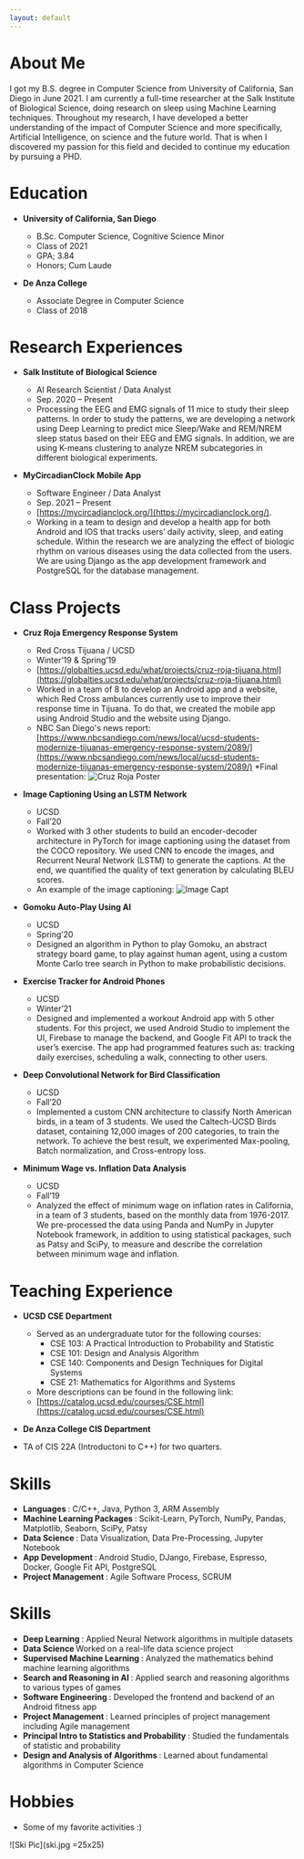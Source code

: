 ```yaml
---
layout: default
---
```


# About Me

I got my B.S. degree in Computer Science from University of California, San Diego in June 2021. I am currently a full-time researcher at the Salk Institute of Biological Science, doing research on sleep using Machine Learning techniques. Throughout my research, I have developed a better understanding of the impact of Computer Science and more specifically, Artificial Intelligence, on science and the future world. That is when I discovered my passion for this field and decided to continue my education by pursuing a PHD. 


# Education

* <b> University of California, San Diego </b>
  * B.Sc. Computer Science, Cognitive Science Minor
  * Class of 2021
  * GPA; 3.84
  * Honors; Cum Laude

* <b> De Anza College </b> 
  * Associate Degree in Computer Science
  * Class of 2018


# Research Experiences

* <b> Salk Institute of Biological Science </b>
  * AI Research Scientist / Data Analyst
  * Sep. 2020 – Present	        
  * Processing the EEG and EMG signals of 11 mice to study their sleep patterns. In order to study the patterns, we are developing a network using Deep Learning to predict mice Sleep/Wake and REM/NREM sleep status based on their EEG and EMG signals. In addition, we are using K-means clustering to analyze NREM subcategories in different biological experiments. 

* <b> MyCircadianClock Mobile App </b>
  * Software Engineer / Data Analyst
  * Sep. 2021 – Present
  * [https://mycircadianclock.org/](https://mycircadianclock.org/).
  * Working in a team to design and develop a health app for both Android and IOS that tracks users’ daily activity, sleep, and eating schedule. Within the research we are analyzing the effect of biologic rhythm on various diseases using the data collected from the users. We are using Django as the app development framework and PostgreSQL for the database management.


# Class Projects

* <b> Cruz Roja Emergency Response System </b>
  * Red Cross Tijuana / UCSD
  * Winter’19 & Spring’19
  * [https://globalties.ucsd.edu/what/projects/cruz-roja-tijuana.html](https://globalties.ucsd.edu/what/projects/cruz-roja-tijuana.html)
  * Worked in a team of 8 to develop an Android app and a website, which Red Cross ambulances currently use to improve their response time in Tijuana. To do that, we created the mobile app using Android Studio and the website using Django.
  * NBC San Diego's news report: [https://www.nbcsandiego.com/news/local/ucsd-students-modernize-tijuanas-emergency-response-system/2089/](https://www.nbcsandiego.com/news/local/ucsd-students-modernize-tijuanas-emergency-response-system/2089/) 
  *Final presentation:
![Cruz Roja Poster](cruz_roja_poster.png)

* <b> Image Captioning Using an LSTM Network </b>
  * UCSD
  * Fall’20
  * Worked with 3 other students to build an encoder-decoder architecture in PyTorch for image captioning using the dataset from the COCO repository. We used CNN to encode the images, and Recurrent Neural Network (LSTM) to generate the captions. At the end, we quantified the quality of text generation by calculating BLEU scores.
  * An example of the image captioning: 
![Image Capt](image_capt.png)


* <b>Gomoku Auto-Play Using AI </b>
  * UCSD
  * Spring’20
  * Designed an algorithm in Python to play Gomoku, an abstract strategy board game, to play against human agent, using a custom Monte Carlo tree search in Python to make probabilistic decisions. 

* <b> Exercise Tracker for Android Phones </b>
  * UCSD
  * Winter’21
  * Designed and implemented a workout Android app with 5 other students. For this project, we used Android Studio to implement the UI, Firebase to manage the backend, and Google Fit API to track the user’s exercise. The app had programmed features such as: tracking daily exercises, scheduling a walk, connecting to other users.

* <b> Deep Convolutional Network for Bird Classification </b>
  * UCSD
  * Fall’20
  * Implemented a custom CNN architecture to classify North American birds, in a team of 3 students. We used the Caltech-UCSD Birds dataset, containing 12,000 images of 200 categories, to train the network. To achieve the best result, we experimented Max-pooling, Batch normalization, and Cross-entropy loss. 

* <b> Minimum Wage vs. Inflation Data Analysis </b>
  * UCSD	                
  * Fall’19
  * Analyzed the effect of minimum wage on inflation rates in California, in a team of 3 students, based on the monthly data from 1976-2017. We pre-processed the data using Panda and NumPy in Jupyter Notebook framework, in addition to using statistical packages, such as Patsy and SciPy, to measure and describe the correlation between minimum wage and inflation.  


# Teaching Experience

* <b> UCSD CSE Department </b>
  * Served as an undergraduate tutor for the following courses:
    * CSE 103: A Practical Introduction to Probability and Statistic
    * CSE 101: Design and Analysis Algorithm
    * CSE 140: Components and Design Techniques for Digital Systems
    * CSE 21: Mathematics for Algorithms and Systems
  * More descriptions can be found in the following link: 
  * [https://catalog.ucsd.edu/courses/CSE.html](https://catalog.ucsd.edu/courses/CSE.html)

 * <b> De Anza College CIS Department </b>
  * TA of CIS 22A (Introductoni to C++) for two quarters.  


# Skills
* <b> Languages </b>: C/C++, Java, Python 3, ARM Assembly
* <b> Machine Learning Packages </b>: Scikit-Learn, PyTorch, NumPy, Pandas, Matplotlib, Seaborn, SciPy, Patsy
* <b> Data Science </b>: Data Visualization, Data Pre-Processing, Jupyter Notebook
* <b> App Development </b>: Android Studio, DJango, Firebase, Espresso, Docker, Google Fit API, PostgreSQL
* <b> Project Management </b>: Agile Software Process, SCRUM

# Skills
* <b> Deep Learning </b>: Applied Neural Network algorithms in multiple datasets
* <b> Data Science </b>Worked on a real-life data science project 
* <b> Supervised Machine Learning </b>: Analyzed the mathematics behind machine learning algorithms
* <b> Search and Reasoning in AI </b>: Applied search and reasoning algorithms to various types of games 
* <b> Software Engineering </b>: Developed the frontend and backend of an Android fitness app 
* <b> Project Management </b>: Learned principles of project management including Agile management 
* <b> Principal Intro to Statistics and Probability </b>: Studied the fundamentals of statistic and probability 
* <b> Design and Analysis of Algorithms </b>: Learned about fundamental algorithms in Computer Science


# Hobbies
* Some of my favorite activities :)

![Ski Pic](ski.jpg =25x25)

